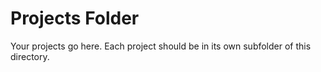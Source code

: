 Projects Folder
===============

Your projects go here. Each project should be in its own subfolder of this directory.